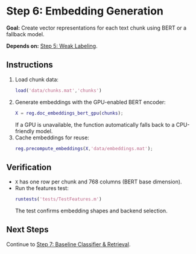 # Step 6: Embedding Generation

**Goal:** Create vector representations for each text chunk using BERT or a fallback model.

**Depends on:** [Step 5: Weak Labeling](step05_weak_labeling.md).

## Instructions
1. Load chunk data:
   ```matlab
   load('data/chunks.mat','chunks')
   ```
2. Generate embeddings with the GPU-enabled BERT encoder:
   ```matlab
   X = reg.doc_embeddings_bert_gpu(chunks);
   ```
   If a GPU is unavailable, the function automatically falls back to a CPU-friendly model.
3. Cache embeddings for reuse:
   ```matlab
   reg.precompute_embeddings(X,'data/embeddings.mat');
   ```

## Verification
- `X` has one row per chunk and 768 columns (BERT base dimension).
- Run the features test:
  ```matlab
  runtests('tests/TestFeatures.m')
  ```
  The test confirms embedding shapes and backend selection.

## Next Steps
Continue to [Step 7: Baseline Classifier & Retrieval](step07_baseline_classifier.md).
